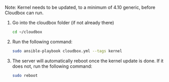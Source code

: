 Note: Kernel needs to be updated, to a minimum of 4.10 generic, before Cloudbox can run.

1. Go into the cloudbox folder (if not already there)

    ```bash
    cd ~/cloudbox
    ```

3. Run the following command:

    ```bash
    sudo ansible-playbook cloudbox.yml --tags kernel
    ```

4. The server will automatically reboot once the kernel update is done. If it does not, run the following command: 

    ```bash
    sudo reboot
     ```